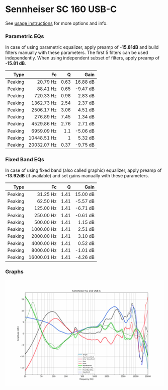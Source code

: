 # Sennheiser SC 160 USB-C
See [usage instructions](https://github.com/jaakkopasanen/AutoEq#usage) for more options and info.

### Parametric EQs
In case of using parametric equalizer, apply preamp of **-15.81dB** and build filters manually
with these parameters. The first 5 filters can be used independently.
When using independent subset of filters, apply preamp of **-15.81 dB**.

| Type    | Fc          |    Q | Gain     |
|--------:|------------:|-----:|---------:|
| Peaking | 20.79 Hz    | 0.63 | 16.88 dB |
| Peaking | 88.41 Hz    | 0.65 | -9.47 dB |
| Peaking | 720.33 Hz   | 0.98 | 2.83 dB  |
| Peaking | 1362.73 Hz  | 2.54 | 2.37 dB  |
| Peaking | 2506.17 Hz  | 3.06 | 4.51 dB  |
| Peaking | 276.89 Hz   | 7.45 | 1.34 dB  |
| Peaking | 4529.86 Hz  | 2.76 | 2.71 dB  |
| Peaking | 6959.09 Hz  | 1.1  | -5.06 dB |
| Peaking | 10448.51 Hz | 1    | 5.32 dB  |
| Peaking | 20032.07 Hz | 0.37 | -9.75 dB |

### Fixed Band EQs
In case of using fixed band (also called graphic) equalizer, apply preamp of **-13.92dB**
(if available) and set gains manually with these parameters.

| Type    | Fc          |    Q | Gain     |
|--------:|------------:|-----:|---------:|
| Peaking | 31.25 Hz    | 1.41 | 15.00 dB |
| Peaking | 62.50 Hz    | 1.41 | -5.57 dB |
| Peaking | 125.00 Hz   | 1.41 | -6.71 dB |
| Peaking | 250.00 Hz   | 1.41 | -0.61 dB |
| Peaking | 500.00 Hz   | 1.41 | 1.15 dB  |
| Peaking | 1000.00 Hz  | 1.41 | 2.51 dB  |
| Peaking | 2000.00 Hz  | 1.41 | 3.10 dB  |
| Peaking | 4000.00 Hz  | 1.41 | 0.52 dB  |
| Peaking | 8000.00 Hz  | 1.41 | -1.01 dB |
| Peaking | 16000.01 Hz | 1.41 | -4.26 dB |

### Graphs
![](./Sennheiser%20SC%20160%20USB-C.png)